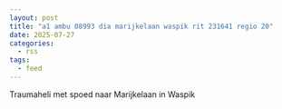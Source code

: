 ```yaml
---
layout: post
title: "a1 ambu 08993 dia marijkelaan waspik rit 231641 regio 20"
date: 2025-07-27
categories: 
  - rss
tags: 
  - feed
---
```


Traumaheli met spoed naar Marijkelaan in Waspik
